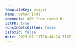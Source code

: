 ```yaml
---
templateKey: player
name: Usher [FR]
comments: AFK from round 0.
isAFK: true
runsInGetsKilled: false
isToxic: false
date: 2023-01-11T20:44:24.310Z
---
```

